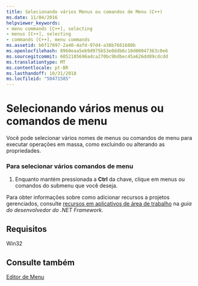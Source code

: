 ```yaml
---
title: Selecionando vários Menus ou comandos de Menu (C++)
ms.date: 11/04/2016
helpviewer_keywords:
- menu commands [C++], selecting
- menus [C++], selecting
- commands [C++], menu commands
ms.assetid: b6f17897-2a40-4afd-97d4-a38b7661680b
ms.openlocfilehash: 8960eaa5eb9d975b53e0ddb6c10d00047363c0e6
ms.sourcegitcommit: 6052185696adca270bc9bdbec45a626dd89cdcdd
ms.translationtype: MT
ms.contentlocale: pt-BR
ms.lasthandoff: 10/31/2018
ms.locfileid: "50471585"
---
```

# <a name="selecting-multiple-menus-or-menu-commands"></a>Selecionando vários menus ou comandos de menu

Você pode selecionar vários nomes de menus ou comandos de menu para executar operações em massa, como excluindo ou alterando as propriedades.

### <a name="to-select-multiple-menu-commands"></a>Para selecionar vários comandos de menu

1. Enquanto mantém pressionada a **Ctrl** da chave, clique em menus ou comandos do submenu que você deseja.

Para obter informações sobre como adicionar recursos a projetos gerenciados, consulte [recursos em aplicativos de área de trabalho](/dotnet/framework/resources/index) na *guia do desenvolvedor do .NET Framework*.

## <a name="requirements"></a>Requisitos

Win32

## <a name="see-also"></a>Consulte também

[Editor de Menu](../windows/menu-editor.md)